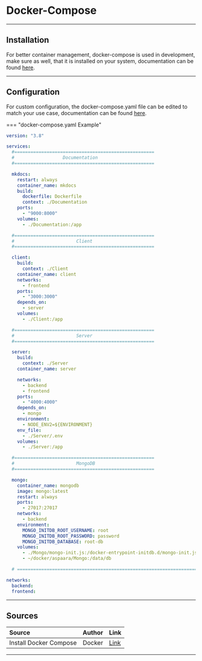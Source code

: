 # Docker-Compose

<hr />

## Installation

For better container management, docker-compose is used in development, make sure as well, that it is installed on your system, documentation can be found [here](https://docs.docker.com/compose/).

<hr />

## Configuration

For custom configuration, the docker-compose.yaml file can be edited to match your use case, documentation can be found [here](https://docs.docker.com/get-started/).

=== "docker-compose.yaml Example"

```yaml
version: "3.8"

services:
  #====================================================
  #                  Documentation
  #====================================================

  mkdocs:
    restart: always
    container_name: mkdocs
    build:
      dockerfile: Dockerfile
      context: ./Documentation
    ports:
      - "9000:8000"
    volumes:
      - ./Documentation:/app

  #====================================================
  #                       Client
  #====================================================

  client:
    build:
      context: ./Client
    container_name: client
    networks:
      - frontend
    ports:
      - "3000:3000"
    depends_on:
      - server
    volumes:
      - ./Client:/app

  #====================================================
  #                       Server
  #====================================================

  server:
    build:
      context: ./Server
    container_name: server

    networks:
      - backend
      - frontend
    ports:
      - "4000:4000"
    depends_on:
      - mongo
    environment:
      - NODE_ENV2=${ENVIRONMENT}
    env_file:
      - ./Server/.env
    volumes:
      - ./Server:/app

  #====================================================
  #                       MongoDB
  #====================================================

  mongo:
    container_name: mongodb
    image: mongo:latest
    restart: always
    ports:
      - 27017:27017
    networks:
      - backend
    environment:
      MONGO_INITDB_ROOT_USERNAME: root
      MONGO_INITDB_ROOT_PASSWORD: password
      MONGO_INITDB_DATABASE: root-db
    volumes:
      - ./Mongo/mongo-init.js:/docker-entrypoint-initdb.d/mongo-init.js:ro
      - ~/docker/aspaara/Mongo:/data/db

  # ===========================================================================================================================

networks:
  backend:
  frontend:
```

<hr/>

## Sources

| Source                 | Author | Link                                             |
| :--------------------- | :----: | :----------------------------------------------- |
| Install Docker Compose | Docker | [Link](https://docs.docker.com/compose/install/) |

<hr />
